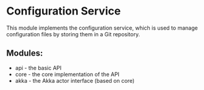 Configuration Service
=====================

This module implements the configuration service, which is used to manage configuration files by storing them in a Git repository.

Modules:
--------

* api - the basic API
* core - the core implementation of the API
* akka - the Akka actor interface (based on core)
